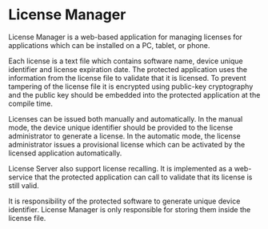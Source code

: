 # License Manager
License Manager is a web-based application for managing licenses for applications which can be installed on a PC, tablet, or phone.  

Each license is a text file which contains software name, device unique identifier and license expiration date. The protected application uses the information from the license file to validate that it is licensed. To prevent tampering of the license file it is encrypted using public-key cryptography and the public key should be embedded into the protected application at the compile time.  

Licenses can be issued both manually and automatically. In the manual mode, the device unique identifier should be provided to the license administrator to generate a license. In the automatic mode, the license administrator issues a provisional license which can be activated by the licensed application automatically.

License Server also support license recalling. It is implemented as a web-service that the protected application can call to validate that its license is still valid.

It is responsibility of the protected software to generate unique device identifier. License Manager is only responsible for storing them inside the license file.
